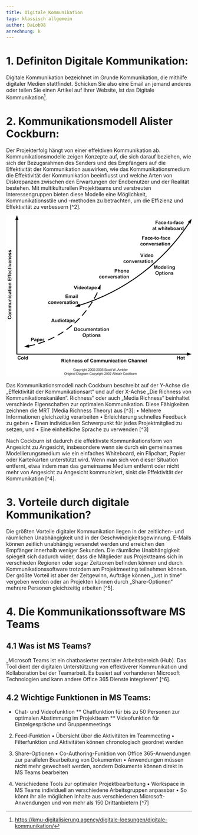 ```yaml
---
title: Digitale_Kommunikation
tags: klassisch allgemein
author: DaLob98
anrechnung: k
---
```


# 1. Definiton Digitale Kommunikation:
Digitale Kommunikation bezeichnet im Grunde Kommunikation, die mithilfe digitaler Medien stattfindet. Schicken Sie also eine Email an jemand anderes oder teilen Sie einen Artikel auf Ihrer Website, ist das Digitale Kommunikation[^1].

# 2. Kommunikationsmodell Alister Cockburn:

Der Projekterfolg hängt von einer effektiven Kommunikation ab. Kommunikationsmodelle zeigen Konzepte auf, die sich darauf beziehen, wie sich der Bezugsrahmen des Senders und des Empfängers auf die Effektivität der Kommunikation auswirken, wie das Kommunikationsmedium die Effektivität der
Kommunikation beeinflusst und welche Arten von Diskrepanzen zwischen den Erwartungen der Endbenutzer und der Realität bestehen. 
Mit multikulturellen Projektteams und verstreuten Interessengruppen bieten diese Modelle eine Möglichkeit, Kommunikationsstile und -methoden zu betrachten, um die Effizienz und Effektivität zu verbessern [^2].

![Beispielabbildung](Digitale_Kommunikation/communicationModes.gif)

Das Kommunikationsmodell nach Cockburn beschreibt auf der Y-Achse die „Effektivität der Kommunikationsart“ und auf der X-Achse „Die Richness von Kommunikationskanälen“. Richness“ oder auch „Media Richness“ beinhaltet verschiede Eigenschaften zur optimalen Kommunikation.                                     Diese Fähigkeiten zeichnen die MRT (Media Richness Theory) aus [^3]: 
•	Mehrere Informationen gleichzeitig verarbeiten
•	Erleichterung schnelles Feedback zu geben 
•	Einen individuellen Schwerpunkt für jedes Projektmitglied zu setzen, und 
•	Eine einheitliche Sprache zu verwenden [^3]


Nach Cockburn ist dadurch die effektivste Kommunikationsform von Angesicht zu Angesicht, insbesondere wenn sie durch ein gemeinsames Modellierungsmedium wie ein einfaches Whiteboard, ein Flipchart, Papier oder Karteikarten unterstützt wird. Wenn man sich von dieser Situation entfernt, etwa indem man das gemeinsame Medium entfernt oder nicht mehr von Angesicht zu Angesicht kommuniziert, sinkt die Effektivität der Kommunikation [^4].

# 3. Vorteile durch digitale Kommunikation?
Die größten Vorteile digitaler Kommunikation liegen in der zeitlichen- und räumlichen Unabhängigkeit und in der Geschwindigkeitsgewinnung. E-Mails können zeitlich unabhängig versendet werden und erreichen den Empfänger innerhalb weniger Sekunden.
Die räumliche Unabhängigkeit spiegelt sich dadurch wider, dass die Mitglieder aus Projektteams sich in verschieden Regionen oder sogar Zeitzonen befinden können und durch Kommunikationssoftware trotzdem am Projektmeeting teilnehmen können.
Der größte Vorteil ist aber der Zeitgewinn, Aufträge können „just in time“ vergeben werden oder an Projekten können durch „Share-Optionen“ mehrere Personen gleichzeitig arbeiten [^5].

# 4. Die Kommunikationssoftware MS Teams

## 4.1 Was ist MS Teams?
„Microsoft Teams ist ein chatbasierter zentraler Arbeitsbereich (Hub). Das Tool dient der digitalen Unterstützung von effektiverer Kommunikation und Kollaboration bei der Teamarbeit. Es basiert auf vorhandenen Microsoft Technologien und kann andere Office 365 Dienste integrieren“ [^6].

## 4.2 Wichtige Funktionen in MS Teams:
* Chat- und Videofunktion
** Chatfunktion für bis zu 50 Personen zur optimalen Abstimmung im Projektteam 
** Videofunktion für Einzelgespräche und Gruppenmeetings 

2.	Feed-Funktion
•	Übersicht über die Aktivitäten im Teammeeting 
•	Filterfunktion und Aktivitäten können chronologisch geordnet werden 

3.	Share-Optionen 
•	Co-Authoring-Funktion von Office 365-Anwendungen zur parallelen Bearbeitung von Dokumenten 
•	Anwendungen müssen nicht mehr gewechselt werden, sondern Dokumente können direkt in MS Teams bearbeiten 

4.	Verschiedene Tools zur optimalen Projektbearbeitung 
•	Workspace in MS Teams individuell an verschiedene Arbeitsgruppen anpassbar
•	So könnt ihr alle möglichen Inhalte aus verschiedenen Microsoft-Anwendungen und von mehr als 150 Drittanbietern [^7]






[^1]:https://kmu-digitalisierung.agency/digitale-loesungen/digitale-kommunikation/
